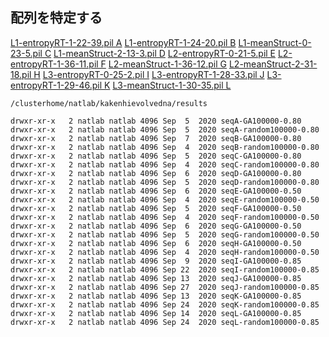 ## 配列を特定する


[L1-entropyRT-1-22-39.pil	A](./decision_seq/seq_20221110/L1-entropyRT-1-22-39.pil)
[L1-entropyRT-1-24-20.pil	B](./decision_seq/seq_20221110/L1-entropyRT-1-24-20.pil)
[L1-meanStruct-0-23-5.pil	C](./decision_seq/seq_20221110/L1-meanStruct-0-23-5.pil)
[L1-meanStruct-2-13-3.pil	D](./decision_seq/seq_20221110/L1-meanStruct-2-13-3.pil)
[L2-entropyRT-0-21-5.pil	E](./decision_seq/seq_20221110/L2-entropyRT-0-21-5.pil)
[L2-entropyRT-1-36-11.pil	F](./decision_seq/seq_20221110/L2-entropyRT-1-36-11.pil)
[L2-meanStruct-1-36-12.pil  G](./decision_seq/seq_20221110/L2-meanStruct-1-36-12.pil)
[L2-meanStruct-2-31-18.pil  H](./decision_seq/seq_20221110/L2-meanStruct-2-31-18.pil)
[L3-entropyRT-0-25-2.pil    I](./decision_seq/seq_20221110/L3-entropyRT-0-25-2.pil)
[L3-entropyRT-1-28-33.pil   J](./decision_seq/seq_20221110/L3-entropyRT-1-28-33.pil)
[L3-entropyRT-1-29-46.pil   K](./decision_seq/seq_20221110/L3-entropyRT-1-29-46.pil)
[L3-meanStruct-1-30-35.pil  L](./decision_seq/seq_20221110/L3-meanStruct-1-30-35.pil)

`/clusterhome/natlab/kakenhievolvedna/results`

```
drwxr-xr-x   2 natlab natlab 4096 Sep  5  2020 seqA-GA100000-0.80
drwxr-xr-x   2 natlab natlab 4096 Sep  5  2020 seqA-random100000-0.80
drwxr-xr-x   2 natlab natlab 4096 Sep  7  2020 seqB-GA100000-0.80
drwxr-xr-x   2 natlab natlab 4096 Sep  4  2020 seqB-random100000-0.80
drwxr-xr-x   2 natlab natlab 4096 Sep  5  2020 seqC-GA100000-0.80
drwxr-xr-x   2 natlab natlab 4096 Sep  4  2020 seqC-random100000-0.80
drwxr-xr-x   2 natlab natlab 4096 Sep  6  2020 seqD-GA100000-0.80
drwxr-xr-x   2 natlab natlab 4096 Sep  5  2020 seqD-random100000-0.80
drwxr-xr-x   2 natlab natlab 4096 Sep  6  2020 seqE-GA100000-0.50
drwxr-xr-x   2 natlab natlab 4096 Sep  4  2020 seqE-random100000-0.50
drwxr-xr-x   2 natlab natlab 4096 Sep  5  2020 seqF-GA100000-0.50
drwxr-xr-x   2 natlab natlab 4096 Sep  4  2020 seqF-random100000-0.50
drwxr-xr-x   2 natlab natlab 4096 Sep  6  2020 seqG-GA100000-0.50
drwxr-xr-x   2 natlab natlab 4096 Sep  5  2020 seqG-random100000-0.50
drwxr-xr-x   2 natlab natlab 4096 Sep  6  2020 seqH-GA100000-0.50
drwxr-xr-x   2 natlab natlab 4096 Sep  4  2020 seqH-random100000-0.50
drwxr-xr-x   2 natlab natlab 4096 Sep  9  2020 seqI-GA100000-0.85
drwxr-xr-x   2 natlab natlab 4096 Sep 22  2020 seqI-random100000-0.85
drwxr-xr-x   2 natlab natlab 4096 Sep 13  2020 seqJ-GA100000-0.85
drwxr-xr-x   2 natlab natlab 4096 Sep 27  2020 seqJ-random100000-0.85
drwxr-xr-x   2 natlab natlab 4096 Sep 13  2020 seqK-GA100000-0.85
drwxr-xr-x   2 natlab natlab 4096 Sep 24  2020 seqK-random100000-0.85
drwxr-xr-x   2 natlab natlab 4096 Sep 14  2020 seqL-GA100000-0.85
drwxr-xr-x   2 natlab natlab 4096 Sep 24  2020 seqL-random100000-0.85
```
